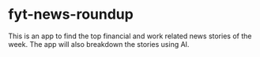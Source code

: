# fyt-news-roundup
This is an app to find the top financial and work related news stories of the week. The app will also breakdown the stories using AI.
